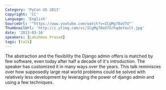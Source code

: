 ```yaml
---
Category: 'PyCon US 2013'
Copyright: 'CC'
Language: 'English'
SourceUrl: '"https://www.youtube.com/watch?v=ICgMg70aV7U"'
ThumbnailUrl: 'http://i.ytimg.com/vi/ICgMg70aV7U/hqdefault.jpg'
date: '2013-03-16'
speakers: [Lakshman Prasad]
tags: [talk]
---
```

The abstraction and the flexibility the Django admin offers is matched by few software, even today after half a decade of it's introduction. The speaker has customized it in many ways over the years. This talk reminisces over how supposedly large real world problems could be solved with relatively less development by leveraging the power of django admin and using a few techniques.